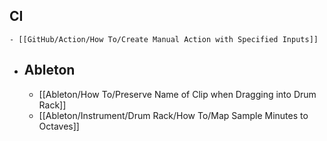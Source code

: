 ## CI
	- [[GitHub/Action/How To/Create Manual Action with Specified Inputs]]
- ## Ableton
	- [[Ableton/How To/Preserve Name of Clip when Dragging into Drum Rack]]
	- [[Ableton/Instrument/Drum Rack/How To/Map Sample Minutes to Octaves]]